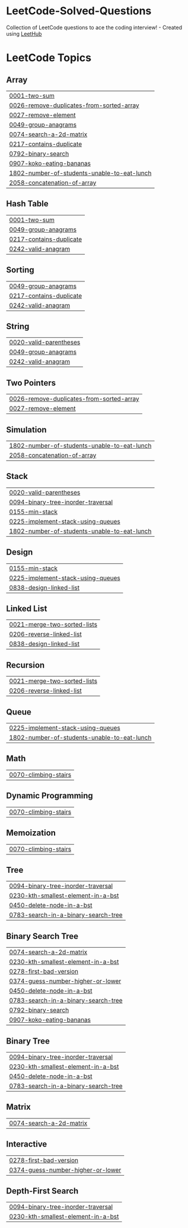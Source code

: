 # LeetCode-Solved-Questions
Collection of LeetCode questions to ace the coding interview! - Created using [LeetHub](https://github.com/QasimWani/LeetHub)

<!---LeetCode Topics Start-->
# LeetCode Topics
## Array
|  |
| ------- |
| [0001-two-sum](https://github.com/dan1306/LeetCode-Solved-Questions/tree/master/0001-two-sum) |
| [0026-remove-duplicates-from-sorted-array](https://github.com/dan1306/LeetCode-Solved-Questions/tree/master/0026-remove-duplicates-from-sorted-array) |
| [0027-remove-element](https://github.com/dan1306/LeetCode-Solved-Questions/tree/master/0027-remove-element) |
| [0049-group-anagrams](https://github.com/dan1306/LeetCode-Solved-Questions/tree/master/0049-group-anagrams) |
| [0074-search-a-2d-matrix](https://github.com/dan1306/LeetCode-Solved-Questions/tree/master/0074-search-a-2d-matrix) |
| [0217-contains-duplicate](https://github.com/dan1306/LeetCode-Solved-Questions/tree/master/0217-contains-duplicate) |
| [0792-binary-search](https://github.com/dan1306/LeetCode-Solved-Questions/tree/master/0792-binary-search) |
| [0907-koko-eating-bananas](https://github.com/dan1306/LeetCode-Solved-Questions/tree/master/0907-koko-eating-bananas) |
| [1802-number-of-students-unable-to-eat-lunch](https://github.com/dan1306/LeetCode-Solved-Questions/tree/master/1802-number-of-students-unable-to-eat-lunch) |
| [2058-concatenation-of-array](https://github.com/dan1306/LeetCode-Solved-Questions/tree/master/2058-concatenation-of-array) |
## Hash Table
|  |
| ------- |
| [0001-two-sum](https://github.com/dan1306/LeetCode-Solved-Questions/tree/master/0001-two-sum) |
| [0049-group-anagrams](https://github.com/dan1306/LeetCode-Solved-Questions/tree/master/0049-group-anagrams) |
| [0217-contains-duplicate](https://github.com/dan1306/LeetCode-Solved-Questions/tree/master/0217-contains-duplicate) |
| [0242-valid-anagram](https://github.com/dan1306/LeetCode-Solved-Questions/tree/master/0242-valid-anagram) |
## Sorting
|  |
| ------- |
| [0049-group-anagrams](https://github.com/dan1306/LeetCode-Solved-Questions/tree/master/0049-group-anagrams) |
| [0217-contains-duplicate](https://github.com/dan1306/LeetCode-Solved-Questions/tree/master/0217-contains-duplicate) |
| [0242-valid-anagram](https://github.com/dan1306/LeetCode-Solved-Questions/tree/master/0242-valid-anagram) |
## String
|  |
| ------- |
| [0020-valid-parentheses](https://github.com/dan1306/LeetCode-Solved-Questions/tree/master/0020-valid-parentheses) |
| [0049-group-anagrams](https://github.com/dan1306/LeetCode-Solved-Questions/tree/master/0049-group-anagrams) |
| [0242-valid-anagram](https://github.com/dan1306/LeetCode-Solved-Questions/tree/master/0242-valid-anagram) |
## Two Pointers
|  |
| ------- |
| [0026-remove-duplicates-from-sorted-array](https://github.com/dan1306/LeetCode-Solved-Questions/tree/master/0026-remove-duplicates-from-sorted-array) |
| [0027-remove-element](https://github.com/dan1306/LeetCode-Solved-Questions/tree/master/0027-remove-element) |
## Simulation
|  |
| ------- |
| [1802-number-of-students-unable-to-eat-lunch](https://github.com/dan1306/LeetCode-Solved-Questions/tree/master/1802-number-of-students-unable-to-eat-lunch) |
| [2058-concatenation-of-array](https://github.com/dan1306/LeetCode-Solved-Questions/tree/master/2058-concatenation-of-array) |
## Stack
|  |
| ------- |
| [0020-valid-parentheses](https://github.com/dan1306/LeetCode-Solved-Questions/tree/master/0020-valid-parentheses) |
| [0094-binary-tree-inorder-traversal](https://github.com/dan1306/LeetCode-Solved-Questions/tree/master/0094-binary-tree-inorder-traversal) |
| [0155-min-stack](https://github.com/dan1306/LeetCode-Solved-Questions/tree/master/0155-min-stack) |
| [0225-implement-stack-using-queues](https://github.com/dan1306/LeetCode-Solved-Questions/tree/master/0225-implement-stack-using-queues) |
| [1802-number-of-students-unable-to-eat-lunch](https://github.com/dan1306/LeetCode-Solved-Questions/tree/master/1802-number-of-students-unable-to-eat-lunch) |
## Design
|  |
| ------- |
| [0155-min-stack](https://github.com/dan1306/LeetCode-Solved-Questions/tree/master/0155-min-stack) |
| [0225-implement-stack-using-queues](https://github.com/dan1306/LeetCode-Solved-Questions/tree/master/0225-implement-stack-using-queues) |
| [0838-design-linked-list](https://github.com/dan1306/LeetCode-Solved-Questions/tree/master/0838-design-linked-list) |
## Linked List
|  |
| ------- |
| [0021-merge-two-sorted-lists](https://github.com/dan1306/LeetCode-Solved-Questions/tree/master/0021-merge-two-sorted-lists) |
| [0206-reverse-linked-list](https://github.com/dan1306/LeetCode-Solved-Questions/tree/master/0206-reverse-linked-list) |
| [0838-design-linked-list](https://github.com/dan1306/LeetCode-Solved-Questions/tree/master/0838-design-linked-list) |
## Recursion
|  |
| ------- |
| [0021-merge-two-sorted-lists](https://github.com/dan1306/LeetCode-Solved-Questions/tree/master/0021-merge-two-sorted-lists) |
| [0206-reverse-linked-list](https://github.com/dan1306/LeetCode-Solved-Questions/tree/master/0206-reverse-linked-list) |
## Queue
|  |
| ------- |
| [0225-implement-stack-using-queues](https://github.com/dan1306/LeetCode-Solved-Questions/tree/master/0225-implement-stack-using-queues) |
| [1802-number-of-students-unable-to-eat-lunch](https://github.com/dan1306/LeetCode-Solved-Questions/tree/master/1802-number-of-students-unable-to-eat-lunch) |
## Math
|  |
| ------- |
| [0070-climbing-stairs](https://github.com/dan1306/LeetCode-Solved-Questions/tree/master/0070-climbing-stairs) |
## Dynamic Programming
|  |
| ------- |
| [0070-climbing-stairs](https://github.com/dan1306/LeetCode-Solved-Questions/tree/master/0070-climbing-stairs) |
## Memoization
|  |
| ------- |
| [0070-climbing-stairs](https://github.com/dan1306/LeetCode-Solved-Questions/tree/master/0070-climbing-stairs) |
## Tree
|  |
| ------- |
| [0094-binary-tree-inorder-traversal](https://github.com/dan1306/LeetCode-Solved-Questions/tree/master/0094-binary-tree-inorder-traversal) |
| [0230-kth-smallest-element-in-a-bst](https://github.com/dan1306/LeetCode-Solved-Questions/tree/master/0230-kth-smallest-element-in-a-bst) |
| [0450-delete-node-in-a-bst](https://github.com/dan1306/LeetCode-Solved-Questions/tree/master/0450-delete-node-in-a-bst) |
| [0783-search-in-a-binary-search-tree](https://github.com/dan1306/LeetCode-Solved-Questions/tree/master/0783-search-in-a-binary-search-tree) |
## Binary Search Tree
|  |
| ------- |
| [0074-search-a-2d-matrix](https://github.com/dan1306/LeetCode-Solved-Questions/tree/master/0074-search-a-2d-matrix) |
| [0230-kth-smallest-element-in-a-bst](https://github.com/dan1306/LeetCode-Solved-Questions/tree/master/0230-kth-smallest-element-in-a-bst) |
| [0278-first-bad-version](https://github.com/dan1306/LeetCode-Solved-Questions/tree/master/0278-first-bad-version) |
| [0374-guess-number-higher-or-lower](https://github.com/dan1306/LeetCode-Solved-Questions/tree/master/0374-guess-number-higher-or-lower) |
| [0450-delete-node-in-a-bst](https://github.com/dan1306/LeetCode-Solved-Questions/tree/master/0450-delete-node-in-a-bst) |
| [0783-search-in-a-binary-search-tree](https://github.com/dan1306/LeetCode-Solved-Questions/tree/master/0783-search-in-a-binary-search-tree) |
| [0792-binary-search](https://github.com/dan1306/LeetCode-Solved-Questions/tree/master/0792-binary-search) |
| [0907-koko-eating-bananas](https://github.com/dan1306/LeetCode-Solved-Questions/tree/master/0907-koko-eating-bananas) |
## Binary Tree
|  |
| ------- |
| [0094-binary-tree-inorder-traversal](https://github.com/dan1306/LeetCode-Solved-Questions/tree/master/0094-binary-tree-inorder-traversal) |
| [0230-kth-smallest-element-in-a-bst](https://github.com/dan1306/LeetCode-Solved-Questions/tree/master/0230-kth-smallest-element-in-a-bst) |
| [0450-delete-node-in-a-bst](https://github.com/dan1306/LeetCode-Solved-Questions/tree/master/0450-delete-node-in-a-bst) |
| [0783-search-in-a-binary-search-tree](https://github.com/dan1306/LeetCode-Solved-Questions/tree/master/0783-search-in-a-binary-search-tree) |
## Matrix
|  |
| ------- |
| [0074-search-a-2d-matrix](https://github.com/dan1306/LeetCode-Solved-Questions/tree/master/0074-search-a-2d-matrix) |
## Interactive
|  |
| ------- |
| [0278-first-bad-version](https://github.com/dan1306/LeetCode-Solved-Questions/tree/master/0278-first-bad-version) |
| [0374-guess-number-higher-or-lower](https://github.com/dan1306/LeetCode-Solved-Questions/tree/master/0374-guess-number-higher-or-lower) |
## Depth-First Search
|  |
| ------- |
| [0094-binary-tree-inorder-traversal](https://github.com/dan1306/LeetCode-Solved-Questions/tree/master/0094-binary-tree-inorder-traversal) |
| [0230-kth-smallest-element-in-a-bst](https://github.com/dan1306/LeetCode-Solved-Questions/tree/master/0230-kth-smallest-element-in-a-bst) |
<!---LeetCode Topics End-->